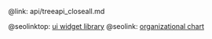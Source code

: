 @link: api/treeapi_closeall.md

@seolinktop: [ui widget library](https://webix.com)
@seolink: [organizational chart](https://webix.com/widget/organogram/)